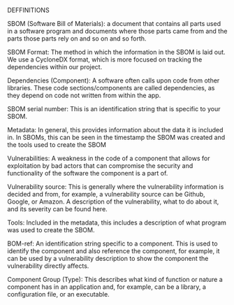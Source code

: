 DEFFINITIONS

SBOM (Software Bill of Materials): a document that contains all parts used in a software program and documents where those parts came from and the parts those parts rely on and so on and so forth.

SBOM Format: The method in which the information in the SBOM is laid out. We use a CycloneDX format, which is more focused on tracking the dependencies within our project.

Dependencies (Component): A software often calls upon code from other libraries. These code sections/components are called dependencies, as they depend on code not written from within the app.

SBOM serial number: This is an identification string that is specific to your SBOM.

Metadata: In general, this provides information about the data it is included in. In SBOMs, this can be seen in the timestamp the SBOM was created and the tools used to create the SBOM

Vulnerabilities: A weakness in the code of a component that allows for exploitation by bad actors that can compromise the security and functionality of the software the component is a part of.

Vulnerability source: This is generally where the vulnerability information is decided and from, for example, a vulnerability source can be Github, Google, or Amazon. A description of the vulnerability, what to do about it, and its severity can be found here.

Tools: Included in the metadata, this includes a description of what program was used to create the SBOM.

BOM-ref: An identification string specific to a component. This is used to identify the component and also reference the component, for example, it can be used by a vulnerability description to show the component the vulnerability directly affects.

Component Group (Type): This describes what kind of function or nature a component has in an application and, for example, can be a library, a configuration file, or an executable.
